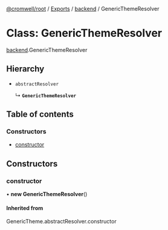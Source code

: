 [@cromwell/root](../README.md) / [Exports](../modules.md) / [backend](../modules/backend.md) / GenericThemeResolver

# Class: GenericThemeResolver

[backend](../modules/backend.md).GenericThemeResolver

## Hierarchy

- `abstractResolver`

  ↳ **`GenericThemeResolver`**

## Table of contents

### Constructors

- [constructor](backend.GenericThemeResolver.md#constructor)

## Constructors

### constructor

• **new GenericThemeResolver**()

#### Inherited from

GenericTheme.abstractResolver.constructor

